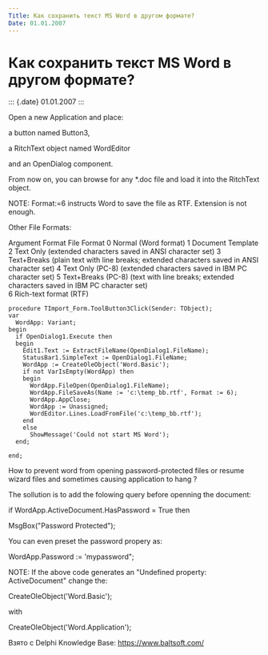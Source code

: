 ```yaml
---
Title: Как сохранить текст MS Word в другом формате?
Date: 01.01.2007
---
```



Как сохранить текст MS Word в другом формате?
=============================================

::: {.date}
01.01.2007
:::

Open a new Application and place:

a button named Button3,

a RitchText object named WordEditor

and an OpenDialog component.

From now on, you can browse for any *.doc file and load it into the
RitchText object.

NOTE: Format:=6 instructs Word to save the file as RTF. Extension is not
enough.

Other File Formats:

Argument Format          File Format       0        Normal (Word format)
      1        Document Template       2        Text Only (extended
characters saved in ANSI character set)       3        Text+Breaks
(plain text with line breaks; extended characters saved in ANSI
character set)       4        Text Only (PC-8) (extended characters
saved in IBM PC character set)       5        Text+Breaks (PC-8) (text
with line breaks; extended characters saved in IBM PC character set)    
  6        Rich-text format (RTF)      

    procedure TImport_Form.ToolButton3Click(Sender: TObject);
    var
      WordApp: Variant;
    begin
      if OpenDialog1.Execute then
      begin
        Edit1.Text := ExtractFileName(OpenDialog1.FileName);
        StatusBar1.SimpleText := OpenDialog1.FileName;
        WordApp := CreateOleObject('Word.Basic');
        if not VarIsEmpty(WordApp) then
        begin
          WordApp.FileOpen(OpenDialog1.FileName);
          WordApp.FileSaveAs(Name := 'c:\temp_bb.rtf', Format := 6);
          WordApp.AppClose;
          WordApp := Unassigned;
          WordEditor.Lines.LoadFromFile('c:\temp_bb.rtf');
        end
        else
          ShowMessage('Could not start MS Word');
      end;
     
    end;

How to prevent word from opening password-protected files or resume
wizard files and sometimes causing application to hang ?

The sollution is to add the folowing query before openning the document:

if WordApp.ActiveDocument.HasPassword = True then

MsgBox(\"Password Protected\");

You can even preset the password propery as:

WordApp.Password := \'mypassword\";

NOTE: If the above code generates an \"Undefined property:
ActiveDocument\" change the:

CreateOleObject(\'Word.Basic\');

with

CreateOleObject(\'Word.Application\');

Взято с Delphi Knowledge Base: <https://www.baltsoft.com/>
